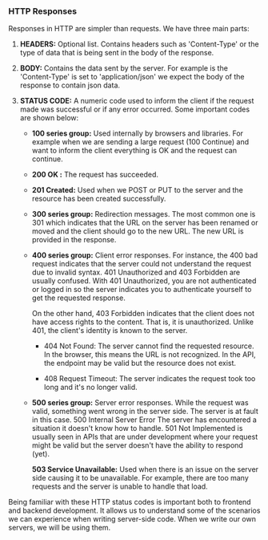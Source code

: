 
### HTTP Responses 

Responses in HTTP are simpler than requests. We have three main parts: 

1. **HEADERS:** Optional list. Contains headers such as 'Content-Type' or the type of data that is being sent in the body of the response. 

2. **BODY:** Contains the data sent by the server. For example is the 'Content-Type' is set to 'application/json' we expect the body of the response to contain json data. 

3. **STATUS CODE:** A numeric code used to inform the client if the request made was successful or if any error occurred. Some important codes are shown below: 

	* **100 series group:** Used internally by browsers and libraries. For example when we are sending a large request (100 Continue) and want to inform the client everything is OK and the request can continue.

	* **200 OK :** The request has succeeded. 
	
	* **201 Created:** Used when we POST or PUT to the server and the resource has been created successfully. 

	 * **300 series group:** Redirection messages. The most common one is 301 which indicates that the URL on the server has been renamed or moved and the client should go to the new URL. The new URL is provided in the response. 

	* **400 series group:** Client error responses. For instance, the 400 bad request indicates that the server could not understand the request due to invalid syntax. 401 Unauthorized and 403 Forbidden are usually confused. With 401 Unauthorized, you are not authenticated or logged in so the server indicates you to authenticate yourself to get the requested response. 

	  On the other hand, 403 Forbidden indicates that the client does not have access rights to the content. That is, it is unauthorized. Unlike 401, the client's identity is known to the server.  

		* 404 Not Found: The server cannot find the requested resource. In the browser, this means the URL is not recognized. In the API, the endpoint may be valid but the resource does not exist. 
		
		* 408 Request Timeout: The server indicates the request took too long and it's no longer valid.

	* **500 series group:** Server error responses. While the request was valid, something went wrong in the server side. The server is at fault in this case. 500 Internal Server Error The server has encountered a situation it doesn't know how to handle. 501 Not Implemented is usually seen in APIs that are under development where your request might be valid but the server doesn't have the ability to respond (yet).

	  **503 Service Unavailable:** Used when there is an issue on the server side causing it to be unavailable. For example, there are too many requests and the server is unable to handle that load. 

Being familiar with these HTTP status codes is important both to frontend and backend development. It allows us to understand some of the scenarios we can experience when writing server-side code. When we write our own servers, we will be using them. 